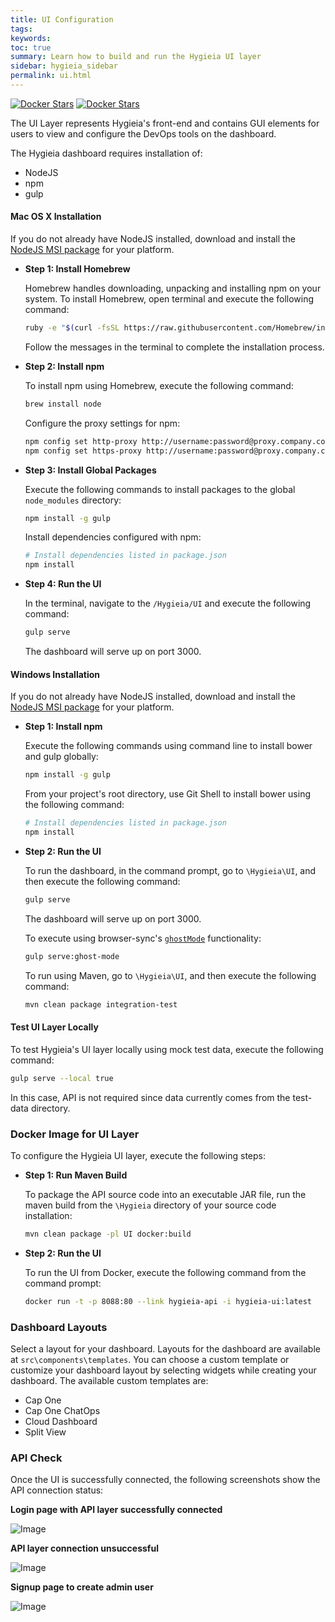 ```yaml
---
title: UI Configuration
tags:
keywords:
toc: true
summary: Learn how to build and run the Hygieia UI layer
sidebar: hygieia_sidebar
permalink: ui.html
---
```


[![Docker Stars](https://img.shields.io/docker/stars/capitalone/hygieia-ui.svg)](https://hub.docker.com/r/capitalone/hygieia-api/)
[![Docker Stars](https://img.shields.io/docker/pulls/capitalone/hygieia-ui.svg)](https://hub.docker.com/r/capitalone/hygieia-api/)

The UI Layer represents Hygieia's front-end and contains GUI elements for users to view and configure the DevOps tools on the dashboard.

The Hygieia dashboard requires installation of:

- NodeJS
- npm
- gulp

#### Mac OS X Installation

If you do not already have NodeJS installed, download and install the [NodeJS MSI package](https://nodejs.org/en/download/) for your platform.

*	**Step 1: Install Homebrew**
	
	Homebrew handles downloading, unpacking and installing npm on your system.
	To install Homebrew, open terminal and execute the following command:
	
	```bash
	ruby -e "$(curl -fsSL https://raw.githubusercontent.com/Homebrew/install/master/install)"
	```
	
 	Follow the messages in the terminal to complete the installation process.
	
*	**Step 2: Install npm**
	
	To install npm using Homebrew, execute the following command:
	
	```bash
	brew install node
	```
	
	Configure the proxy settings for npm:
	
	```bash
	npm config set http-proxy http://username:password@proxy.company.com:8080
	npm config set https-proxy http://username:password@proxy.company.com:8080
	```
	
*	**Step 3: Install Global Packages**
	
	Execute the following commands to install packages to the global `node_modules` directory:
	
	```bash
	npm install -g gulp
	```
	Install dependencies configured with npm:
	
	```bash
	# Install dependencies listed in package.json
	npm install
	
	```
	
*	**Step 4: Run the UI**
	
	In the terminal, navigate to the `/Hygieia/UI` and execute the following command:
	
	```bash
	gulp serve
	```
	
	The dashboard will serve up on port 3000.
	
#### Windows Installation

If you do not already have NodeJS installed, download and install the [NodeJS MSI package](https://nodejs.org/en/download/) for your platform.

*	**Step 1: Install npm**

	Execute the following commands using command line to install bower and gulp globally:

	```bash
	npm install -g gulp
	```
	
	From your project's root directory, use Git Shell to install bower using the following command:

	```bash
	# Install dependencies listed in package.json
	npm install
	
	```

*	**Step 2: Run the UI**

	To run the dashboard, in the command prompt, go to `\Hygieia\UI`, and then execute the following command:

	```bash
	gulp serve
	```
	The dashboard will serve up on port 3000.

	To execute using browser-sync's [`ghostMode`](https://www.browsersync.io/docs/options#option-ghostMode) functionality:

	```bash
	gulp serve:ghost-mode
	```

	To run using Maven, go to `\Hygieia\UI`, and then execute the following command:

	```bash
	mvn clean package integration-test
	```
#### Test UI Layer Locally

To test Hygieia's UI layer locally using mock test data, execute the following command:

```bash
gulp serve --local true
```
In this case, API is not required since data currently comes from the test-data directory.

### Docker Image for UI Layer

To configure the Hygieia UI layer, execute the following steps:

*	**Step 1: Run Maven Build**

	To package the API source code into an executable JAR file, run the maven build from the `\Hygieia` directory of your source code installation:

	```bash
	mvn clean package -pl UI docker:build
	```
	
*	**Step 2: Run the UI**

	To run the UI from Docker, execute the following command from the command prompt:
	
	```bash
	docker run -t -p 8088:80 --link hygieia-api -i hygieia-ui:latest
	```
	
### Dashboard Layouts

Select a layout for your dashboard. Layouts for the dashboard are available at `src\components\templates`. You can choose a custom template or customize your dashboard layout by selecting widgets while creating your dashboard. The available custom templates are:

* Cap One
* Cap One ChatOps
* Cloud Dashboard
* Split View

### API Check

Once the UI is successfully connected, the following screenshots show the API connection status:

**Login page with API layer successfully connected**

![Image](https://hygieia.github.io/Hygieia/media/images/apiup.png)

**API layer connection unsuccessful**

![Image](https://hygieia.github.io/Hygieia/media/images/apidown.png)

**Signup page to create admin user**

![Image](https://hygieia.github.io/Hygieia/media/images/adminuser.png)

